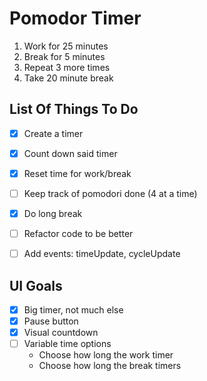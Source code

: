 # Pomodor Timer

1. Work for 25 minutes
1. Break for 5 minutes
1. Repeat 3 more times
1. Take 20 minute break

## List Of Things To Do

- [X] Create a timer
- [X] Count down said timer
- [X] Reset time for work/break
- [ ] Keep track of pomodori done (4 at a time)
- [X] Do long break
- [ ] Refactor code to be better
- [ ] Add events: timeUpdate, cycleUpdate


## UI Goals
- [X] Big timer, not much else
- [X] Pause button
- [X] Visual countdown
- [ ] Variable time options
  - Choose how long the work timer
  - Choose how long the break timers